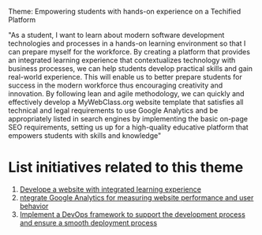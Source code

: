 Theme: Empowering students with hands-on experience on a Techified Platform

"As a student, I want to learn about modern software development technologies and processes in a hands-on learning environment so that I can prepare myself for the workforce. By creating a platform that provides an integrated learning experience that contextualizes technology with business processes, we can help students develop practical skills and gain real-world experience. This will enable us to better prepare students for success in the modern workforce thus encouraging creativity and innovation. By following lean and agile methodology, we can quickly and effectively develop a MyWebClass.org website template that satisfies all technical and legal requirements to use Google Analytics and be appropriately listed in search engines by implementing the basic on-page SEO requirements, setting us up for a high-quality educative platform that empowers students with skills and knowledge"


# List initiatives related to this theme
1. [Develope a website with integrated learning experience](documentation/templates/theme/initiatives/initiative_template.md)
2. [ntegrate Google Analytics for measuring website performance and user behavior](documentation/templates/theme/initiatives/initiative_template.md)
3. [Implement a DevOps framework to support the development process and ensure a smooth deployment process](documentation/templates/theme/initiatives/initiative_template.md)

 
